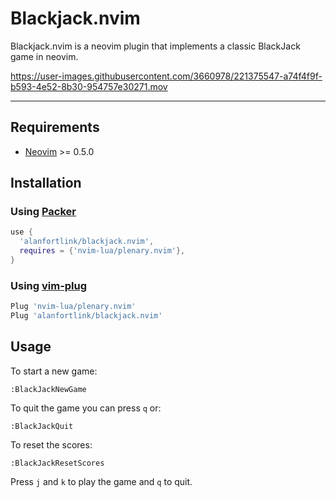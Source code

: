 # Blackjack.nvim

Blackjack.nvim is a neovim plugin that implements a classic BlackJack game in neovim.

https://user-images.githubusercontent.com/3660978/221375547-a74f4f9f-b593-4e52-8b30-954757e30271.mov

---

## Requirements

- [Neovim](https://github.com/neovim/neovim) >= 0.5.0

## Installation

### Using [Packer](https://github.com/wbthomason/packer.nvim)

```lua
use {
  'alanfortlink/blackjack.nvim',
  requires = {'nvim-lua/plenary.nvim'},
}
```

### Using [vim-plug](https://github.com/junegunn/vim-plug)
```lua
Plug 'nvim-lua/plenary.nvim'
Plug 'alanfortlink/blackjack.nvim'
```

## Usage

To start a new game:
```vim
:BlackJackNewGame
```

To quit the game you can press `q` or:
```vim
:BlackJackQuit
```

To reset the scores:
```vim
:BlackJackResetScores
```

Press `j` and `k` to play the game and `q` to quit.
